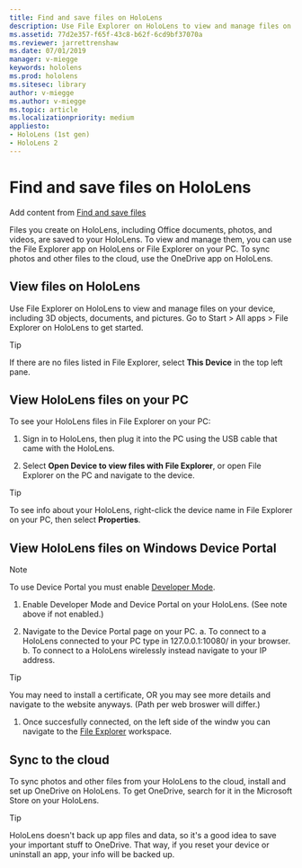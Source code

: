 ```yaml
---
title: Find and save files on HoloLens
description: Use File Explorer on HoloLens to view and manage files on your device
ms.assetid: 77d2e357-f65f-43c8-b62f-6cd9bf37070a
ms.reviewer: jarrettrenshaw
ms.date: 07/01/2019
manager: v-miegge
keywords: hololens
ms.prod: hololens
ms.sitesec: library
author: v-miegge
ms.author: v-miegge
ms.topic: article
ms.localizationpriority: medium
appliesto:
- HoloLens (1st gen)
- HoloLens 2
---
```


# Find and save files on HoloLens

Add content from [Find and save files](https://docs.microsoft.com/windows/mixed-reality/saving-and-finding-your-files)


Files you create on HoloLens, including Office documents, photos, and videos, are saved to your HoloLens. To view and manage them, you can use the File Explorer app on HoloLens or File Explorer on your PC. To sync photos and other files to the cloud, use the OneDrive app on HoloLens.

## View files on HoloLens

Use File Explorer on HoloLens to view and manage files on your device, including 3D objects, documents, and pictures. Go to Start  > All apps  > File Explorer  on HoloLens to get started.

>[!TIP]
>If there are no files listed in File Explorer, select **This Device** in the top left pane.

## View HoloLens files on your PC

To see your HoloLens files in File Explorer on your PC:

1. Sign in to HoloLens, then plug it into the PC using the USB cable that came with the HoloLens.

1. Select **Open Device to view files with File Explorer**, or open File Explorer on the PC and navigate to the device.

>[!TIP]
>To see info about your HoloLens, right-click the device name in File Explorer on your PC, then select **Properties**.

## View HoloLens files on Windows Device Portal

>[!NOTE]
>To use Device Portal you must enable [Developer Mode](https://docs.microsoft.com/en-us/windows/mixed-reality/using-the-windows-device-portal#setting-up-hololens-to-use-windows-device-portal).

1. Enable Developer Mode and Device Portal on your HoloLens. (See note above if not enabled.)

1. Navigate to the Device Portal page on your PC.
    a. To connect to a HoloLens connected to your PC type in 127.0.0.1:10080/ in your browser.
    b. To connect to a HoloLens wirelessly instead navigate to your IP address. 
  
>[!TIP]
>You may need to install a certificate, OR you may see more details and navigate to the website anyways. (Path per web broswer will differ.)

1. Once succesfully connected, on the left side of the windw you can navigate to the [File Explorer](https://docs.microsoft.com/en-us/windows/mixed-reality/using-the-windows-device-portal#file-explorer) workspace.

## Sync to the cloud

To sync photos and other files from your HoloLens to the cloud, install and set up OneDrive on HoloLens. To get OneDrive, search for it in the Microsoft Store on your HoloLens.

>[!TIP]
>HoloLens doesn't back up app files and data, so it's a good idea to save your important stuff to OneDrive. That way, if you reset your device or uninstall an app, your info will be backed up.
